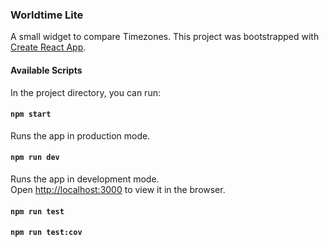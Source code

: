 ### Worldtime Lite

A small widget to compare Timezones.
This project was bootstrapped with [Create React App](https://github.com/facebook/create-react-app).

#### Available Scripts

In the project directory, you can run:

#### `npm start`

Runs the app in production mode.

#### `npm run dev`

Runs the app in development mode.<br />
Open [http://localhost:3000](http://localhost:3000) to view it in the browser.

#### `npm run test`

#### `npm run test:cov`
